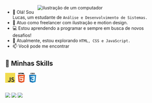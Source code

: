 <img src="https://raw.githubusercontent.com/MicaelliMedeiros/micaellimedeiros/master/image/computer-illustration.png" alt="ilustração de um computador" min-width="400px" max-width="400px" width="400px" align="right">

- 👋 Olá! Sou Lucas, um estudante de ```Análise e Desenvolvimento de Sistemas.```
- 🎨 Atuo como freelancer com ilustração e motion design.
- 💻 Estou aprendendo a programar e sempre em busca de novos desafios!
- 🌱 Atualmente, estou explorando ```HTML, CSS e JavaScript.```
- 📫 Você pode me encontrar 



## 🚀 Minhas Skills

<code><img height="32" src="https://raw.githubusercontent.com/github/explore/80688e429a7d4ef2fca1e82350fe8e3517d3494d/topics/javascript/javascript.png" alt="Javascript"/></code>
<code><img height="32" src="https://raw.githubusercontent.com/github/explore/80688e429a7d4ef2fca1e82350fe8e3517d3494d/topics/html/html.png" alt="HTML5"/></code>
<code><img height="32" src="https://raw.githubusercontent.com/github/explore/80688e429a7d4ef2fca1e82350fe8e3517d3494d/topics/css/css.png" alt="CSS"/></code>


##
<div>
  <a href="https://www.behance.net/lucasfernandes170" target="_black"><img src="https://img.shields.io/badge/-Behance-blue?style=for-the-badge&logo=behance&logoColor=white" 
 target="_black"></a>
  <a href="mailto:lukasfernandessilva05@gmail.com" target="_black"><img src="https://img.shields.io/badge/Gmail-D14836?style=for-the-badge&logo=gmail&logoColor=white" 
 target="_black"></a>
  <a href="https://www.linkedin.com/in/fernandes-luccas/" target="_black"><img src="https://img.shields.io/badge/LinkedIn-0077B5?style=for-the-badge&logo=linkedin&logoColor=white" 
 target="_black"></a>
</div>
<div>
  
